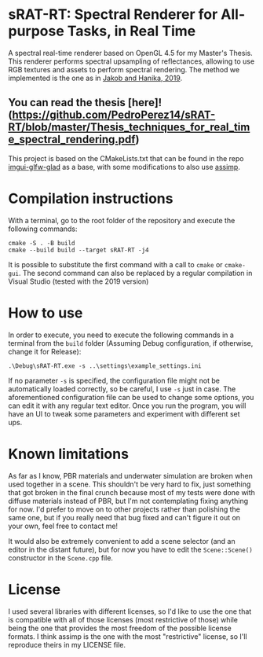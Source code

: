 # sRAT-RT: Spectral Renderer for All-purpose Tasks, in Real Time

A spectral real-time renderer based on OpenGL 4.5 for my Master's Thesis. This renderer performs spectral upsampling of reflectances, allowing to use RGB textures and assets to perform spectral rendering.
The method we implemented is the one as in [Jakob and Hanika, 2019](https://rgl.epfl.ch/publications/Jakob2019Spectral).

## You can read the thesis [here]!(https://github.com/PedroPerez14/sRAT-RT/blob/master/Thesis_techniques_for_real_time_spectral_rendering.pdf)

This project is based on the CMakeLists.txt that can be found in the repo [imgui-glfw-glad](https://github.com/cmmw/imgui-glfw-glad-glm) as a base, with some modifications to also use [assimp](https://github.com/assimp/assimp).

# Compilation instructions

With a terminal, go to the root folder of the repository and execute the following commands:

```shell
cmake -S . -B build
cmake --build build --target sRAT-RT -j4
```

It is possible to substitute the first command with a call to ```cmake``` or ```cmake-gui```.
The second command can also be replaced by a regular compilation in Visual Studio (tested with the 2019 version)

# How to use

In order to execute, you need to execute the following commands in a terminal from the ```build``` folder (Assuming Debug configuration, if otherwise, change it for Release):
```
.\Debug\sRAT-RT.exe -s ..\settings\example_settings.ini
```
If no parameter ```-s``` is specified, the configuration file might not be automatically loaded correctly, so be careful, I use ```-s``` just in case.
The aforementioned configuration file can be used to change some options, you can edit it with any regular text editor.
Once you run the program, you will have an UI to tweak some parameters and experiment with different set ups.

# Known limitations
As far as I know, PBR materials and underwater simulation are broken when used together in a scene. This shouldn't be very hard to fix, just something that got broken in the final crunch because most of my tests were done with diffuse materials instead of PBR, but I'm not contemplating fixing anything for now. I'd prefer to move on to other projects rather than polishing the same one, but if you really need that bug fixed and can't figure it out on your own, feel free to contact me!

It would also be extremely convenient to add a scene selector (and an editor in the distant future), but for now you have to edit the ```Scene::Scene()``` constructor in the ```Scene.cpp``` file.


# License
 
I used several libraries with different licenses, so I'd like to use the one that is compatible with all of those licenses (most restrictive of those) while being the one that provides the most freedom of the possible license formats.
I think assimp is the one with the most "restrictive" license, so I'll reproduce theirs in my LICENSE file.
